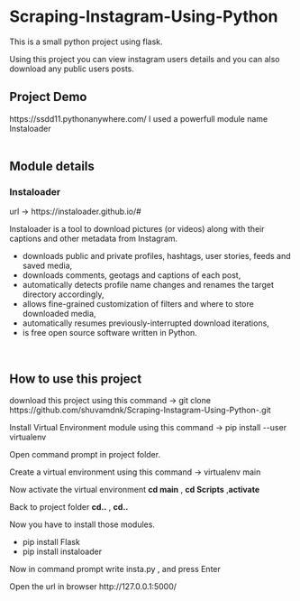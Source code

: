 # Scraping-Instagram-Using-Python
This is a small python project using flask.

Using this project you can view instagram users details and you can also download any public users posts.
<br>
<h2>Project Demo</h2>
https://ssdd11.pythonanywhere.com/
I used a powerfull module name Instaloader
<br>
<br>
<h2>Module details</h2>
<h3>Instaloader</h3>
url -> https://instaloader.github.io/#
<p>Instaloader is a tool to download pictures (or videos) along with       their captions and other metadata from Instagram.</p>
<ul>
  <li>
    downloads public and private profiles, hashtags, user stories, feeds and saved media,
  </li>
  <li>
   downloads comments, geotags and captions of each post,
  </li>
  <li>
  automatically detects profile name changes and renames the target directory accordingly,
  </li>
  <li>
   allows fine-grained customization of filters and where to store downloaded media,
  </li>
  <li>
   automatically resumes previously-interrupted download iterations,
  </li>
  <li>
    is free open source software written in Python.
  </li>
</ul>

<br>
<h2>How to use this project</h2>
<p>download this project using this command ->  git clone https://github.com/shuvamdnk/Scraping-Instagram-Using-Python-.git </p>
<p>
  Install Virtual Environment module using this command -> pip install --user virtualenv
</p>
<p>
  Open command prompt in project folder. 
</p>
<p>
  Create a virtual environment using this command -> virtualenv main
</p>
<p>
  Now activate the virtual environment <b>cd main</b> , <b>cd Scripts</b> ,<b>activate</b>
</p>
<p>
  Back to project folder <b>cd..</b> , <b>cd..</b>
</p>
<p>
  Now you have to install those modules.
  <ul>
    <li>pip install Flask</li>
    <li>pip install instaloader</li>
  </ul>
</p>
<p>
  Now in command prompt write insta.py , and press Enter
</p>
<p>
  Open the url in browser  http://127.0.0.1:5000/
</p>


